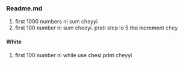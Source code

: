 ### Readme.md

1. first 1000 numbers ni sum cheyyi
2. first 100 number ni sum cheeyi. prati step lo 5 tho increment chey

#### White

1. first 100 number ni while use chesi print cheyyi
